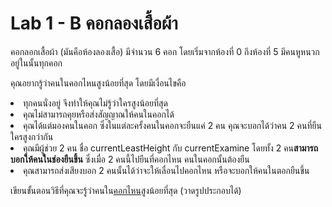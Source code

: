 <h1>Lab 1 - B คอกลองเสื้อผ้า</h1>
<p>คอกลอกเสื้อผ้า (มันคือห้องลองเสื้อ) มีจำนวน 6 คอก โดยเริ่มจากห้องที่ 0 ถึงห้องที่ 5 มีคนหูหนวกอยู่ในนั้นทุกคอก</p>
<p>คุณอยากรู้ว่าคนในคอกไหนสูงน้อยที่สุด โดยมีเงื่อนไขคือ</p>
<li>ทุกคนนั่งอยู่ จึงทำให้คุณไม่รู้ว่าใครสูงน้อยที่สุด</li>
<li>คุณไม่สามารถคุยหรือส่งสัญญาณให้คนในคอกได้</li>
<li>คุณได้แต่มองคนในคอก ซึ่งในแต่ละครั้งคนในคอกจะยืนแค่ 2 คน คุณจะบอกได้ว่าคน 2 คนที่ยืน ใครสูงกว่ากัน</li>
<li>คุณมีผู้ช่วย 2 คน ชื่อ currentLeastHeight กับ currentExamine โดยทั้ง 2 คน<b>สามารถบอกให้คนในช่องยืนขึ้น</b> ซึ่งเมื่อ 2 คนนี้ไปยืนที่คอกไหน คนในคอกนั้นต้องยืน</li>
<li>คุณสามารถส่งเสียงบอก 2 คนนั้นได้ว่าจะให้เลื่อนไปคอกไหน หรือจะบอกให้คนในตอกยืนขึ้น</li>
<p>เขียนขั้นตอนวิธีที่คุณจะรู้ว่าคนใน<u>คอกไหน</u>สูงน้อยที่สุด (วาดรูปประกอบได้)</p>